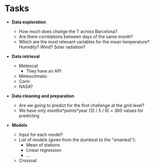 # Tasks

+ **Data exploration**
    + How much does change the T across Barcelona?
    + Are there correlations between days of the same month?
    + Which are the most relevant variables for the mean temperature? Humidity? Wind? Solar radiation?

+ **Data retrieval**
    + Meteocat
        + They have an API
    + Meteoclimatic
    + Corin
    + NASA?

+ **Data cleaning and preparation**
    + Are we going to predict for the first challenge at the grid level?
    + We have only months\*points\*year (12 / 5 / 6) = 360 values for predicting

+ **Models**
    + Input for each model?
    + List of models (given from the dumbest to the "smartest"):
        + Mean of stations
        + Linear regression
        + ...
    + Crossval